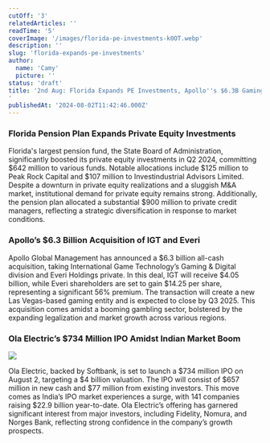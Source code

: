 ```yaml
---
cutOff: '3'
relatedArticles: ''
readTime: '5'
coverImage: '/images/florida-pe-investments-k0OT.webp'
description: ''
slug: 'florida-expands-pe-investments'
author:
  name: 'Camy'
  picture: ''
status: 'draft'
title: '2nd Aug: Florida Expands PE Investments, Apollo''s $6.3B Gaming Deal
'
publishedAt: '2024-08-02T11:42:46.000Z'
---
```


### **Florida Pension Plan Expands Private Equity Investments**

Florida's largest pension fund, the State Board of Administration, significantly boosted its private equity investments in Q2 2024, committing $642 million to various funds. Notable allocations include $125 million to Peak Rock Capital and $107 million to Investindustrial Advisors Limited. Despite a downturn in private equity realizations and a sluggish M&A market, institutional demand for private equity remains strong. Additionally, the pension plan allocated a substantial $900 million to private credit managers, reflecting a strategic diversification in response to market conditions.

### **Apollo’s $6.3 Billion Acquisition of IGT and Everi**

Apollo Global Management has announced a $6.3 billion all-cash acquisition, taking International Game Technology’s Gaming & Digital division and Everi Holdings private. In this deal, IGT will receive $4.05 billion, while Everi shareholders are set to gain $14.25 per share, representing a significant 56% premium. The transaction will create a new Las Vegas-based gaming entity and is expected to close by Q3 2025. This acquisition comes amidst a booming gambling sector, bolstered by the expanding legalization and market growth across various regions.

### **Ola Electric’s $734 Million IPO Amidst Indian Market Boom**

![](/images/florida-pe-investments-k1OD.webp)

Ola Electric, backed by Softbank, is set to launch a $734 million IPO on August 2, targeting a $4 billion valuation. The IPO will consist of $657 million in new cash and $77 million from existing investors. This move comes as India’s IPO market experiences a surge, with 141 companies raising $22.9 billion year-to-date. Ola Electric’s offering has garnered significant interest from major investors, including Fidelity, Nomura, and Norges Bank, reflecting strong confidence in the company’s growth prospects.